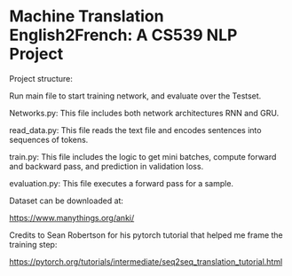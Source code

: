 # Machine Translation English2French: A CS539 NLP Project

Project structure: 

Run main file to start training network, and evaluate over the Testset.

Networks.py: This file includes both network architectures RNN and GRU.

read_data.py: This file reads the text file and encodes sentences into sequences of tokens.

train.py: This file includes the logic to get mini batches, compute forward and backward pass, and prediction in validation loss.

evaluation.py: This file executes a forward pass for a sample.

Dataset can be downloaded at:

https://www.manythings.org/anki/


Credits to Sean Robertson for his pytorch tutorial that helped me frame the training step:

https://pytorch.org/tutorials/intermediate/seq2seq_translation_tutorial.html
